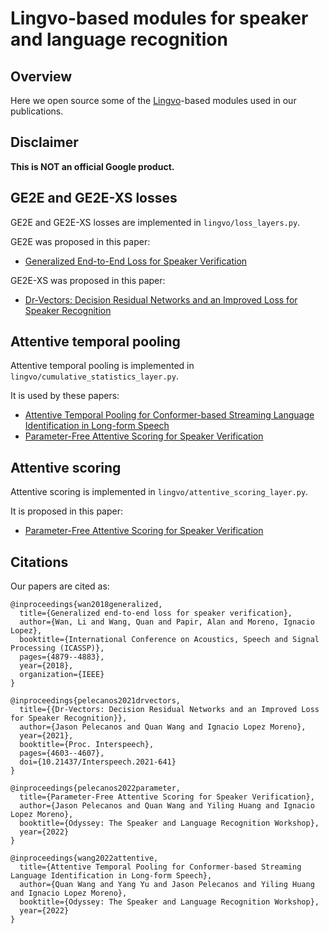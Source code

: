 # Lingvo-based modules for speaker and language recognition

## Overview

Here we open source some of the [Lingvo](https://github.com/tensorflow/lingvo)-based
modules used in our publications.

## Disclaimer

**This is NOT an official Google product.**

## GE2E and GE2E-XS losses

GE2E and GE2E-XS losses are implemented in `lingvo/loss_layers.py`.

GE2E was proposed in this paper:

* [Generalized End-to-End Loss for Speaker Verification](https://arxiv.org/abs/1710.10467)

GE2E-XS was proposed in this paper:

* [Dr-Vectors: Decision Residual Networks and an Improved Loss for Speaker Recognition](https://arxiv.org/abs/2104.01989)

## Attentive temporal pooling

Attentive temporal pooling is implemented in `lingvo/cumulative_statistics_layer.py`.

It is used by these papers:

* [Attentive Temporal Pooling for Conformer-based Streaming Language Identification in Long-form Speech](https://arxiv.org/abs/2202.12163)
* [Parameter-Free Attentive Scoring for Speaker Verification](https://arxiv.org/abs/2203.05642)

## Attentive scoring

Attentive scoring is implemented in `lingvo/attentive_scoring_layer.py`.

It is proposed in this paper:

* [Parameter-Free Attentive Scoring for Speaker Verification](https://arxiv.org/abs/2203.05642)


## Citations

Our papers are cited as:

```
@inproceedings{wan2018generalized,
  title={Generalized end-to-end loss for speaker verification},
  author={Wan, Li and Wang, Quan and Papir, Alan and Moreno, Ignacio Lopez},
  booktitle={International Conference on Acoustics, Speech and Signal Processing (ICASSP)},
  pages={4879--4883},
  year={2018},
  organization={IEEE}
}

@inproceedings{pelecanos2021drvectors,
  title={{Dr-Vectors: Decision Residual Networks and an Improved Loss for Speaker Recognition}},
  author={Jason Pelecanos and Quan Wang and Ignacio Lopez Moreno},
  year={2021},
  booktitle={Proc. Interspeech},
  pages={4603--4607},
  doi={10.21437/Interspeech.2021-641}
}

@inproceedings{pelecanos2022parameter,
  title={Parameter-Free Attentive Scoring for Speaker Verification},
  author={Jason Pelecanos and Quan Wang and Yiling Huang and Ignacio Lopez Moreno},
  booktitle={Odyssey: The Speaker and Language Recognition Workshop},
  year={2022}
}

@inproceedings{wang2022attentive,
  title={Attentive Temporal Pooling for Conformer-based Streaming Language Identification in Long-form Speech},
  author={Quan Wang and Yang Yu and Jason Pelecanos and Yiling Huang and Ignacio Lopez Moreno},
  booktitle={Odyssey: The Speaker and Language Recognition Workshop},
  year={2022}
}
```

